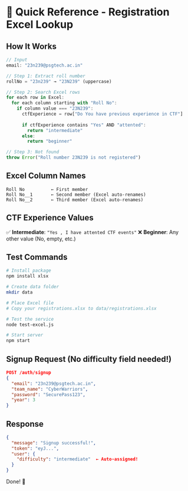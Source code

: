 # 🎯 Quick Reference - Registration Excel Lookup

## How It Works

```javascript
// Input
email: "23n239@psgtech.ac.in"

// Step 1: Extract roll number
rollNo = "23n239" → "23N239" (uppercase)

// Step 2: Search Excel rows
for each row in Excel:
  for each column starting with "Roll No":
    if column value === "23N239":
      ctfExperience = row["Do You have previous experience in CTF"]
      
      if ctfExperience contains "Yes" AND "attented":
        return "intermediate"
      else:
        return "beginner"

// Step 3: Not found
throw Error("Roll number 23N239 is not registered")
```

## Excel Column Names

```
Roll No          ← First member
Roll No__1       ← Second member (Excel auto-renames)
Roll No__2       ← Third member (Excel auto-renames)
```

## CTF Experience Values

✅ **Intermediate**: `"Yes , I have attented CTF events"`
❌ **Beginner**: Any other value (No, empty, etc.)

## Test Commands

```bash
# Install package
npm install xlsx

# Create data folder
mkdir data

# Place Excel file
# Copy your registrations.xlsx to data/registrations.xlsx

# Test the service
node test-excel.js

# Start server
npm start
```

## Signup Request (No difficulty field needed!)

```json
POST /auth/signup
{
  "email": "23n239@psgtech.ac.in",
  "team_name": "CyberWarriors",
  "password": "SecurePass123",
  "year": 3
}
```

## Response

```json
{
  "message": "Signup successful!",
  "token": "eyJ...",
  "user": {
    "difficulty": "intermediate"  ← Auto-assigned!
  }
}
```

Done! 🚀
